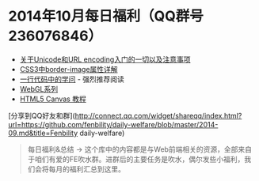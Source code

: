 # 2014年10月每日福利（QQ群号236076846）

- [关于Unicode和URL encoding入门的一切以及注意事项](http://www.cnblogs.com/hh54188/p/3249904.html)
- [CSS3中border-image属性详解](http://beyondweb.cn/article_detail.php?id=63)
- [一行代码中的学问](http://arqex.com/939/learning-much-javascript-one-line-code) - 强烈推荐阅读
- [WebGL系列](http://blog.csdn.net/lufy_legend)
- [HTML5 Canvas 教程](http://www.html5canvastutorials.com/)


[分享到QQ好友和群](http://connect.qq.com/widget/shareqq/index.html?url=https://github.com/fenbility/daily-welfare/blob/master/2014-09.md&title=Fenbility daily-welfare)

> 每日福利&总结 -> 这个库中的内容都是与Web前端相关的资源，全部来自于咱们有爱的FE吹水群。进群后的主要任务是吹水，偶尔发些小福利，我们会将每月的福利汇总到这里。
